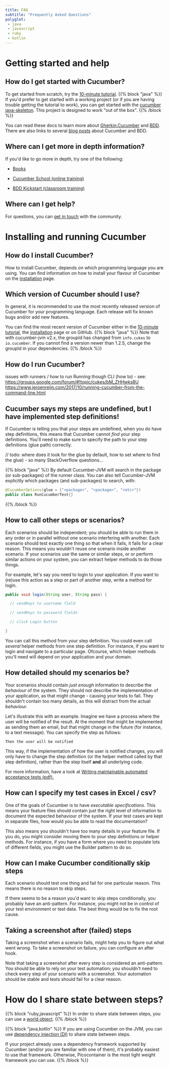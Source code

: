 ```yaml
---
title: FAQ
subtitle: "Frequently Asked Questions"
polyglot:
 - java
 - javascript
 - ruby
 - kotlin
---
```


# Getting started and help

## How do I get started with Cucumber?
To get started from scratch, try the [10-minute tutorial](/guides/10-minute-tutorial).
{{% block "java" %}}
If you'd prefer to get started with a working project (or if you are having trouble getting the tutorial to work),
you can get started with the [cucumber java-skeleton](https://github.com/cucumber/cucumber-java-skeleton). This project is designed to work "out of the box".
{{% /block %}}

You can read these docs to learn more about [Gherkin](/gherkin/reference),[Cucumber](/cucumber/api) and [BDD](/bdd/overview).
There are also links to several [blog posts](/community/blog-posts) about Cucumber and BDD.

## Where can I get more in depth information?
If you'd like to go more in depth, try one of the following:

- [Books](/professional/books) 

- [Cucumber School (online training)](/professional/school)

- [BDD Kickstart (classroom training)](/professional/training)

## Where can I get help?
For questions, you can [get in touch](/community/get-in-touch) with the community.

# Installing and running Cucumber

## How do I install Cucumber?
How to install Cucumber, depends on which programming language you are using.
You can find information on how to install your flavour of Cucumber on the [installation](/installation) page.

## Which version of Cucumber should I use?
In general, it is recommended to use the most recently released version of Cucumber for your programming language.
Each release will fix known bugs and/or add new features.

You can find the most recent version of Cucumber either in the [10-minute tutorial](/guides/10-minute-tutorial), the [installation](/installation) page or on GitHub.
{{% block "java" %}}
Note that with cucumber-jvm v2.x, the groupId has changed from `info.cukes` to `io.cucumber`.
If you cannot find a version newer than 1.2.5, change the groupId in your dependencies.
{{% /block %}}

## How do I run Cucumber?
issues with runners / how to run
Running though CLI (how to) - see:
https://groups.google.com/forum/#!topic/cukes/bM_ZHHwks8U
https://www.jeroenreijn.com/2017/10/running-cucumber-from-the-command-line.html

## Cucumber says my steps are undefined, but I have implemented step definitions!
If Cucumber is telling you that your steps are undefined, when you do have step definitions, this means that Cucumber cannot *find* your step definitions. 
You'll need to make sure to specify the path to your step definitions (glue path) correctly.

// todo:
where does it look for the glue by default, how to set where to find the glue) - so many StackOverflow questions...

{{% block "java" %}}
By default Cucumber-JVM will search in the package (or sub-packages) of the runner class.
You can also tell Cucumber-JVM explicitly which packages (and sub-packages) to search, with:
 ```java
 @CucumberOptions(glue = {"<package>", "<package>", "<etc>"})
 public class RunCucumberTest{}
```
{{% /block %}}

## How to call other steps or scenarios?
Each scenarios should be independent; you should be able to run them in any order or in parallel without one scenario interfering with another.
Each scenario should test exactly one thing so that when it fails, it fails for a clear reason.
This means you wouldn't reuse one scenario inside another scenario.
If your scenarios use the same or similar steps, or or perform similar actions on your system, you can extract helper methods to do those things.

For example, let's say you need to login to your application. 
If you want to (re)use this action as a step or part of another step, write a method for login.

```java
public void login(String user, String pass) {

  // sendKeys to username field

  // sendKeys to password fields

  // click Login button

}
```

You can call this method from your step definition. You could even call *several* helper methods from one step definition. For instance, if you want to login and navigate to a particular page.
Ofcourse, which helper methods you'll need will depend on your application and your domain.

## How detailed should my scenarios be?
Your scenarios should contain *just enough* information to describe the *behaviour* of the system.
They should not describe the implementation of your application, as that might change - causing your tests to fail.
They shouldn't contain too many details, as this will distract from the actual *behaviour*.

Let's illustrate this with an example.
Imagine we have a process where the user will be notified of the result.
At the moment that might be implemented as sending them an email, but that might change in the future (for instance, to a text message).
You can specify the step as follows:
```gherkin
Then the user will be notified
```
This way, if the implementation of how the user is notified changes, you will only have to change the step definition (or the helper method called by that step definition),
rather than the step itself **and** all underlying code.

For more information, have a look at [Writing maintainable automated acceptance tests (pdf).](http://dhemery.com/pdf/writing_maintainable_automated_acceptance_tests.pdf)

## How can I specify my test cases in Excel / csv?
One of the goals of Cucumber is to have *executable specifications*. 
This means your feature files should contain just the right level of information to document the expected behaviour of the system.
If your test cases are kept in separate files, how would you be able to read the documentation?

This also means you shouldn't have too many details in your feature file. If you do, you might consider moving them to your step definitions or helper methods.
For instance, if you have a form where you need to populate lots of different fields, you might use the Builder pattern to do so.

## How can I make Cucumber conditionally skip steps
Each scenario should test one thing and fail for one particular reason.
This means there is no reason to skip steps.

If there seems to be a reason you'd want to skip steps conditionally, you probably have an anti-pattern.
For instance, you might not be in control of your test environment or test data.
The best thing would be to fix the root cause.

## Taking a screenshot after (failed) steps
Taking a screenshot when a scenario fails, might help you to figure out what went wrong.
To take a screenshot on failure, you can configure an after hook.

Note that taking a screenshot after every step is considered an anti-pattern. 
You should be able to rely on your test automation; you shouldn't need to check every step of your scenario with a screenshot.
Your automation should be stable and tests should fail for a clear reason.
    
# How do I share state between steps?
{{% block "ruby,javascript" %}}
In order to share state between steps, you can use a [world object](/cucumber/state/#world-object).
{{% /block %}}

{{% block "java,kotlin" %}}
If you are using Cucumber on the JVM, you can use [dependency injection (DI)](/cucumber/state/#dependency-injection) to share state between steps.

If your project already uses a dependency framework supported by Cucumber (and/or you are familiar with one of them), it's probably easiest to use that framework. 
Otherwise, Picocontainer is the most light weight framework you can use.
{{% /block %}}
